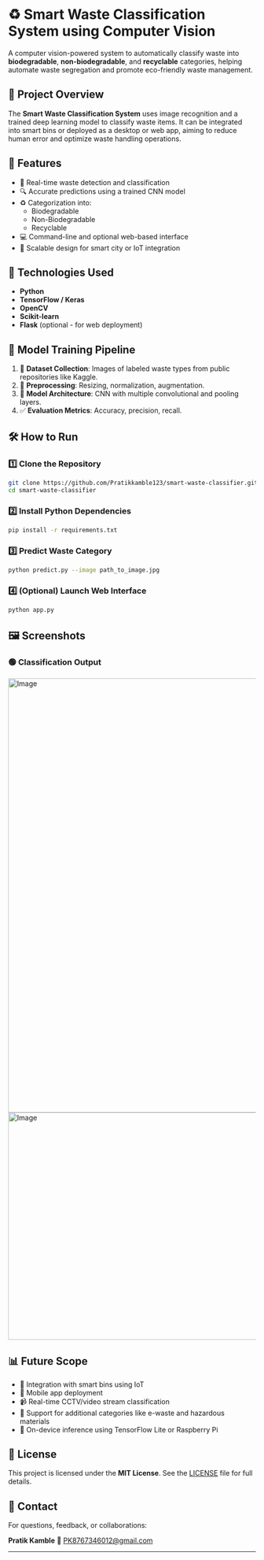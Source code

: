 
# ♻️ Smart Waste Classification System using Computer Vision

A computer vision-powered system to automatically classify waste into **biodegradable**, **non-biodegradable**, and **recyclable** categories, helping automate waste segregation and promote eco-friendly waste management.


## 📌 Project Overview

The **Smart Waste Classification System** uses image recognition and a trained deep learning model to classify waste items. It can be integrated into smart bins or deployed as a desktop or web app, aiming to reduce human error and optimize waste handling operations.


## 🚀 Features

- 🧠 Real-time waste detection and classification
- 🔍 Accurate predictions using a trained CNN model
- ♻️ Categorization into:
  - Biodegradable
  - Non-Biodegradable
  - Recyclable
- 💻 Command-line and optional web-based interface
- 🧩 Scalable design for smart city or IoT integration


## 🔧 Technologies Used

- **Python**
- **TensorFlow / Keras**
- **OpenCV**
- **Scikit-learn**
- **Flask** (optional - for web deployment)

## 🧠 Model Training Pipeline

1. 📸 **Dataset Collection**: Images of labeled waste types from public repositories like Kaggle.
2. 🔄 **Preprocessing**: Resizing, normalization, augmentation.
3. 🧮 **Model Architecture**: CNN with multiple convolutional and pooling layers.
4. ✅ **Evaluation Metrics**: Accuracy, precision, recall.



## 🛠️ How to Run

### 1️⃣ Clone the Repository

```bash
git clone https://github.com/Pratikkamble123/smart-waste-classifier.git
cd smart-waste-classifier
````

### 2️⃣ Install Python Dependencies

```bash
pip install -r requirements.txt
```

### 3️⃣ Predict Waste Category

```bash
python predict.py --image path_to_image.jpg
```

### 4️⃣ (Optional) Launch Web Interface

```bash
python app.py
```
## 🖼️ Screenshots

### 🟢 Classification Output 
<img width="1873" height="882" alt="Image" src="https://github.com/user-attachments/assets/a2b82789-6e14-4e0a-8770-644a84d1e57f" />
<img width="1327" height="462" alt="Image" src="https://github.com/user-attachments/assets/9079b531-d414-4e18-b880-9706317506c8" />


## 📊 Future Scope

* 🔌 Integration with smart bins using IoT
* 📱 Mobile app deployment
* 📹 Real-time CCTV/video stream classification
* 🔄 Support for additional categories like e-waste and hazardous materials
* 🧠 On-device inference using TensorFlow Lite or Raspberry Pi


## 📜 License

This project is licensed under the **MIT License**. See the [LICENSE](LICENSE) file for full details.


## 📧 Contact

For questions, feedback, or collaborations:

**Pratik Kamble**
📩 [PK8767346012@gmail.com](mailto:PK8767346012@gmail.com)

---


